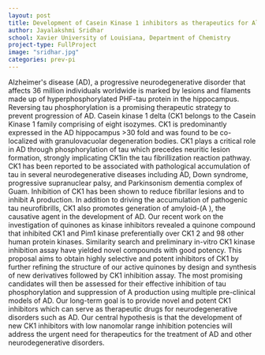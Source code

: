 ```yaml
---
layout: post
title: Development of Casein Kinase 1 inhibitors as therapeutics for Alzheimer's disease
author: Jayalakshmi Sridhar
school: Xavier University of Louisiana, Department of Chemistry
project-type: FullProject
image: "sridhar.jpg"
categories: prev-pi
---
```



<p>Alzheimer's disease (AD), a progressive neurodegenerative disorder that affects 36 million individuals worldwide is marked by lesions and filaments made up of hyperphosphorylated PHF-tau protein in the hippocampus. Reversing tau phosphorylation is a promising therapeutic strategy to prevent progression of AD. Casein kinase 1 delta (CK1 belongs to the Casein Kinase 1 family comprising of eight isozymes. CK1 is predominantly expressed in the AD hippocampus >30 fold and was found to be co- localized with granulovacuolar degeneration bodies. CK1 plays a critical role in AD through phosphorylation of tau which precedes neuritic lesion formation, strongly implicating CK1in the tau fibrillization reaction pathway. CK1 has been reported to be associated with pathological accumulation of tau in several neurodegenerative diseases including AD, Down syndrome, progressive supranuclear palsy, and Parkinsonism dementia complex of Guam. Inhibition of CK1 has been shown to reduce fibrillar lesions and to inhibit A production. In addition to driving the accumulation of pathogenic tau neurofibrills, CK1 also promotes generation of amyloid-(A ), the causative agent in the development of AD. Our recent work on the investigation of quinones as kinase inhibitors revealed a quinone compound that inhibited CK1 and Pim1 kinase preferentially over CK1 2 and 98 other human protein kinases. Similarity search and preliminary in-vitro CK1 kinase inhibition assay have yielded novel compounds with good potency. This proposal aims to obtain highly selective and potent inhibitors of CK1 by further refining the structure of our active quinones by design and synthesis of new derivatives followed by CK1 inhibition assay. The most promising candidates will then be assessed for their effective inhibition of tau phosphorylation and suppression of A production using multiple pre-clinical models of AD. Our long-term goal is to provide novel and potent CK1 inhibitors which can serve as therapeutic drugs for neurodegenerative disorders such as AD. Our central hypothesis is that the development of new CK1 inhibitors with low nanomolar range inhibition potencies will address the urgent need for therapeutics for the treatment of AD and other neurodegenerative disorders.
</p>
